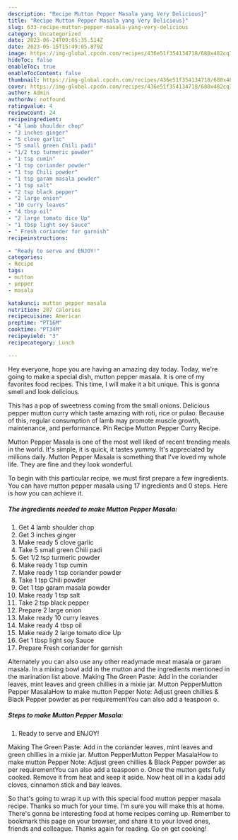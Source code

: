 ```yaml
---
description: "Recipe Mutton Pepper Masala yang Very Delicious}"
title: "Recipe Mutton Pepper Masala yang Very Delicious}"
slug: 633-recipe-mutton-pepper-masala-yang-very-delicious
category: Uncategorized
date: 2023-06-24T09:05:35.514Z
date: 2023-05-15T15:49:05.879Z
image: https://img-global.cpcdn.com/recipes/436e51f354134718/680x482cq70/mutton-pepper-masala-recipe-main-photo.jpg
hideToc: false
enableToc: true
enableTocContent: false
thumbnail: https://img-global.cpcdn.com/recipes/436e51f354134718/680x482cq70/mutton-pepper-masala-recipe-main-photo.jpg
cover: https://img-global.cpcdn.com/recipes/436e51f354134718/680x482cq70/mutton-pepper-masala-recipe-main-photo.jpg
author: Admin
authorAv: notfound
ratingvalue: 4
reviewcount: 24
recipeingredient:
- "4 lamb shoulder chop"
- "3 inches ginger"
- "5 clove garlic"
- "5 small green Chili padi"
- "1/2 tsp turmeric powder"
- "1 tsp cumin"
- "1 tsp coriander powder"
- "1 tsp Chili powder"
- "1 tsp garam masala powder"
- "1 tsp salt"
- "2 tsp black pepper"
- "2 large onion"
- "10 curry leaves"
- "4 tbsp oil"
- "2 large tomato dice Up"
- "1 tbsp light soy Sauce"
- " Fresh coriander for garnish"
recipeinstructions:

- "Ready to serve and ENJOY!"
categories:
- Recipe
tags:
- mutton
- pepper
- masala

katakunci: mutton pepper masala 
nutrition: 287 calories
recipecuisine: American
preptime: "PT16M"
cooktime: "PT34M"
recipeyield: "3"
recipecategory: Lunch

---
```



Hey everyone, hope you are having an amazing day today. Today, we're going to make a special dish, mutton pepper masala. It is one of my favorites food recipes. This time, I will make it a bit unique. This is gonna smell and look delicious.

This has a pop of sweetness coming from the small onions. Delicious pepper mutton curry which taste amazing with roti, rice or pulao. Because of this, regular consumption of lamb may promote muscle growth, maintenance, and performance. Pin Recipe Mutton Pepper Curry Recipe.

Mutton Pepper Masala is one of the most well liked of recent trending meals in the world. It's simple, it is quick, it tastes yummy. It's appreciated by millions daily. Mutton Pepper Masala is something that I've loved my whole life. They are fine and they look wonderful.


To begin with this particular recipe, we must first prepare a few ingredients. You can have mutton pepper masala using 17 ingredients and 0 steps. Here is how you can achieve it.

<!--inarticleads1-->

##### The ingredients needed to make Mutton Pepper Masala:

1. Get 4 lamb shoulder chop
1. Get 3 inches ginger
1. Make ready 5 clove garlic
1. Take 5 small green Chili padi
1. Get 1/2 tsp turmeric powder
1. Make ready 1 tsp cumin
1. Make ready 1 tsp coriander powder
1. Take 1 tsp Chili powder
1. Get 1 tsp garam masala powder
1. Make ready 1 tsp salt
1. Take 2 tsp black pepper
1. Prepare 2 large onion
1. Make ready 10 curry leaves
1. Make ready 4 tbsp oil
1. Make ready 2 large tomato dice Up
1. Get 1 tbsp light soy Sauce
1. Prepare  Fresh coriander for garnish


Alternately you can also use any other readymade meat masala or garam masala. In a mixing bowl add in the mutton and the ingredients mentioned in the marination list above. Making The Green Paste: Add in the coriander leaves, mint leaves and green chillies in a mixie jar. Mutton PepperMutton Pepper MasalaHow to make mutton Pepper Note: Adjust green chillies &amp; Black Pepper powder as per requirementYou can also add a teaspoon o. 

<!--inarticleads2-->

##### Steps to make Mutton Pepper Masala:


1. Ready to serve and ENJOY!

Making The Green Paste: Add in the coriander leaves, mint leaves and green chillies in a mixie jar. Mutton PepperMutton Pepper MasalaHow to make mutton Pepper Note: Adjust green chillies &amp; Black Pepper powder as per requirementYou can also add a teaspoon o. Once the mutton gets fully cooked. Remove it from heat and keep it aside. Now heat oil in a kadai add cloves, cinnamon stick and bay leaves. 

So that's going to wrap it up with this special food mutton pepper masala recipe. Thanks so much for your time. I'm sure you will make this at home. There's gonna be interesting food at home recipes coming up. Remember to bookmark this page on your browser, and share it to your loved ones, friends and colleague. Thanks again for reading. Go on get cooking!
